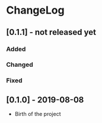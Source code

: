 # ChangeLog

## [0.1.1] - not released yet
### Added

### Changed

### Fixed

## [0.1.0] - 2019-08-08
- Birth of the project